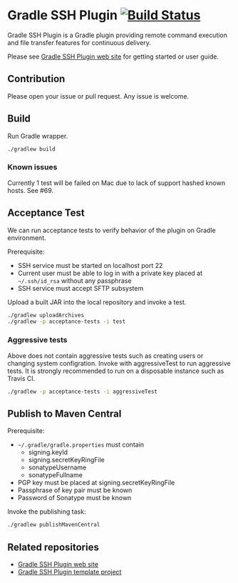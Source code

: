 Gradle SSH Plugin [![Build Status](https://travis-ci.org/int128/gradle-ssh-plugin.svg?branch=master)](https://travis-ci.org/int128/gradle-ssh-plugin)
=================

Gradle SSH Plugin is a Gradle plugin providing remote command execution and file transfer features for continuous delivery.

Please see [Gradle SSH Plugin web site](http://gradle-ssh-plugin.github.io/) for getting started or user guide.


Contribution
------------

Please open your issue or pull request. Any issue is welcome.


Build
-----

Run Gradle wrapper.

```bash
./gradlew build
```

### Known issues

Currently 1 test will be failed on Mac due to lack of support hashed known hosts. See #69.


Acceptance Test
---------------

We can run acceptance tests to verify behavior of the plugin on Gradle environment.

Prerequisite:

* SSH service must be started on localhost port 22
* Current user must be able to log in with a private key placed at `~/.ssh/id_rsa` without any passphrase
* SSH service must accept SFTP subsystem

Upload a built JAR into the local repository and invoke a test.

```bash
./gradlew uploadArchives
./gradlew -p acceptance-tests -i test
```

### Aggressive tests

Above does not contain aggressive tests such as creating users or changing system configration.
Invoke with aggressiveTest to run aggressive tests.
It is strongly recommended to run on a disposable instance such as Travis CI.

```bash
./gradlew -p acceptance-tests -i aggressiveTest
```


Publish to Maven Central
------------------------

Prerequisite:

* `~/.gradle/gradle.properties` must contain 
  * signing.keyId
  * signing.secretKeyRingFile
  * sonatypeUsername
  * sonatypeFullname
* PGP key must be placed at signing.secretKeyRingFile
* Passphrase of key pair must be known
* Password of Sonatype must be known

Invoke the publishing task:

```bash
./gradlew publishMavenCentral
```


Related repositories
--------------------

* [Gradle SSH Plugin web site](https://github.com/gradle-ssh-plugin/gradle-ssh-plugin.github.io)
* [Gradle SSH Plugin template project](https://github.com/gradle-ssh-plugin/template)




